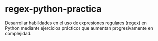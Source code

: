# regex-python-practica
Desarrollar habilidades en el uso de expresiones regulares (regex) en Python mediante ejercicios prácticos que aumentan progresivamente en complejidad.

